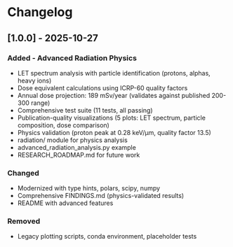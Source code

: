 # Changelog

## [1.0.0] - 2025-10-27

### Added - Advanced Radiation Physics
- LET spectrum analysis with particle identification (protons, alphas, heavy ions)
- Dose equivalent calculations using ICRP-60 quality factors
- Annual dose projection: 189 mSv/year (validates against published 200-300 range)
- Comprehensive test suite (11 tests, all passing)
- Publication-quality visualizations (5 plots: LET spectrum, particle composition, dose comparison)
- Physics validation (proton peak at 0.28 keV/μm, quality factor 13.5)
- radiation/ module for physics analysis
- advanced_radiation_analysis.py example
- RESEARCH_ROADMAP.md for future work

### Changed
- Modernized with type hints, polars, scipy, numpy
- Comprehensive FINDINGS.md (physics-validated results)
- README with advanced features

### Removed
- Legacy plotting scripts, conda environment, placeholder tests
